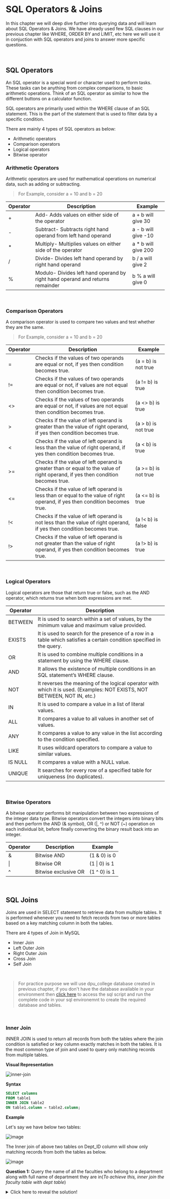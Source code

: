 # SQL Operators & Joins

In this chapter we will deep dive further into querying data and will learn about SQL Operators & Joins. We have already used few SQL clauses in our previous chapter like WHERE, ORDER BY and LIMIT, etc here we will use it in conjuction with SQL operators and joins to answer more specific questions.

<br>

## SQL Operators

An SQL operator is a special word or character used to perform tasks. These tasks can be anything from complex comparisons, to basic arithmetic operations. Think of an SQL operator as similar to how the different buttons on a calculator function.

SQL operators are primarily used within the WHERE clause of an SQL statement. This is the part of the statement that is used to filter data by a specific condition.

There are mainly 4 types of SQL operators as below:
- Arithmetic operators
- Comparison operators
- Logical operators
- Bitwise operator


### Arithmetic Operators 

Arithmetic operators are used for mathematical operations on numerical data, such as adding or subtracting.

> For Example, consider a = 10 and b = 20

| Operator | Description | Example |
|----------|-------------|---------|
| + |	Add- Adds values on either side of the operator | a + b will give 30 |
| -	| Subtract- Subtracts right hand operand from left hand operand | a - b will give -10 |
| * |	Multiply- Multiplies values on either side of the operator | a * b will give 200 |
| / |	Divide- Divides left hand operand by right hand operand | b / a will give 2 |
| % |	Modulo- Divides left hand operand by right hand operand and returns remainder | b % a will give 0 |

<br>

### Comparison Operators 

A comparison operator is used to compare two values and test whether they are the same.

> For Example, consider a = 10 and b = 20

| Operator | Description | Example |
|----------|-------------|---------|
| = |	Checks if the values of two operands are equal or not, if yes then condition becomes true. | (a = b) is not true |
| != | Checks if the values of two operands are equal or not, if values are not equal then condition becomes true. | (a != b) is true |
| <> |	Checks if the values of two operands are equal or not, if values are not equal then condition becomes true. | (a <> b) is true |
| > |	Checks if the value of left operand is greater than the value of right operand, if yes then condition becomes true. | (a > b) is not true |
| < |	Checks if the value of left operand is less than the value of right operand, if yes then condition becomes true. | (a < b) is true |
| >= | Checks if the value of left operand is greater than or equal to the value of right operand, if yes then condition becomes true. | (a >= b) is not true |
| <= | Checks if the value of left operand is less than or equal to the value of right operand, if yes then condition becomes true. | (a <= b) is true |
| !< | Checks if the value of left operand is not less than the value of right operand, if yes then condition becomes true. | (a !< b) is false |
| !> | Checks if the value of left operand is not greater than the value of right operand, if yes then condition becomes true. | (a !> b) is true |

<br>

### Logical Operators 

Logical operators are those that return true or false, such as the AND operator, which returns true when both expressions are met.

| Operator | Description |
|----------|-------------|
| BETWEEN | It is used to search within a set of values, by the minimum value and maximum value provided. |
| EXISTS | It is used to search for the presence of a row in a table which satisfies a certain condition specified in the query. |
| OR | It is used to combine multiple conditions in a statement by using the WHERE clause. |
| AND | It allows the existence of multiple conditions in an SQL statement’s WHERE clause. |
| NOT | It reverses the meaning of the logical operator with which it is used. (Examples: NOT EXISTS, NOT BETWEEN, NOT IN, etc.) |
| IN | It is used to compare a value in a list of literal values. |
| ALL | It compares a value to all values in another set of values. |
| ANY | It compares a value to any value in the list according to the condition specified. |
| LIKE | It uses wildcard operators to compare a value to similar values. |
| IS NULL | It compares a value with a NULL value. |
| UNIQUE | It searches for every row of a specified table for uniqueness (no duplicates). |

<br>

### Bitwise Operators

A bitwise operator performs bit manipulation between two expressions of the integer data type. Bitwise operators convert the integers into binary bits and then perform the AND (& symbol), OR (|, ^) or NOT (~) operation on each individual bit, before finally converting the binary result back into an integer.

| Operator | Description | Example |
|----------|-------------|---------|
| & | Bitwise AND | (1 & 0) is 0 |
| \| | Bitwise OR | (1 \| 0) is 1 |
| ^ | Bitwise exclusive OR | (1 ^ 0) is 1 |


<br>


## SQL Joins

Joins are used in SELECT statement to retrieve data from multiple tables. It is performed whenever you need to fetch records from two or more tables based on a key matching column in both the tables.

There are 4 types of Join in MySQL
- Inner Join
- Left Outer Join
- Right Outer Join
- Cross Join
- Self Join

<br>

> For practice purpose we will use dpu_college database created in previous chapter, if you don't have the database available in your environment then [click here](https://github.com/cbpspratap/SQLTraining/blob/main/Chapter%205/Create%20dpu_college%20db%20script.sql) to access the sql script and run the complete code in your sql environemnt to create the required database and tables.

<br>

### Inner Join

INNER JOIN is used to return all records from both the tables where the join condition is satisfied or key column exactly matches in both the tables. It is the most common type of join and used to query only matching records from multiple tables.

**Visual Representation**

![inner-join](https://user-images.githubusercontent.com/67796162/159785588-4e556ad6-cc20-46fe-9b3e-a2fe80cb9c30.png)


**Syntax**

```sql
SELECT columns
FROM table1 
INNER JOIN table2
ON table1.column = table2.column;
```
**Example**
 
Let's say we have below two tables:
 
![image](https://user-images.githubusercontent.com/67796162/159975883-77445be4-7b40-48dd-a1a7-f8f0dbadc831.png)

The Inner join of above two tables on Dept_ID column will show only matching records from both the tables as below.

![image](https://user-images.githubusercontent.com/67796162/159975553-c9556a1a-7618-4a8e-a8df-a1dd300f7957.png)

**Question 1:** Query the name of all the faculties who belong to a department along with full name of department they are in(_To achieve this, inner join the faculty table with dept table_)

<details>
 <Summary>Click here to reveal the solution!</Summary>
 
 ```sql
SELECT
f.NAME, f.DEPT_ID, d.NAME
FROM dpu_college.faculty f
INNER JOIN dpu_college.dept d ON f.DEPT_ID=d.ID
 ```
  
 </details>


<br>

